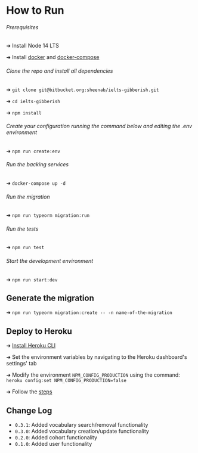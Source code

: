 # How to Run

###### Prerequisites

➜ Install Node 14 LTS

➜ Install [docker](https://docs.docker.com/get-docker/) and [docker-compose](https://docs.docker.com/compose/install/)

###### Clone the repo and install all dependencies

➜ `git clone git@bitbucket.org:sheenab/ielts-gibberish.git`

➜ `cd ielts-gibberish`

➜ `npm install`

###### Create your configuration running the command below and editing the .env environment

➜ `npm run create:env`

###### Run the backing services

➜ `docker-compose up -d`

###### Run the migration

➜ `npm run typeorm migration:run`

###### Run the tests

➜ `npm run test`

###### Start the development environment

➜ `npm run start:dev`

## Generate the migration

➜ `npm run typeorm migration:create -- -n name-of-the-migration`

## Deploy to Heroku

➜ [Install Heroku CLI](https://devcenter.heroku.com/articles/heroku-cli)

➜ Set the environment variables by navigating to the Heroku dashboard's settings' tab

➜ Modify the environment `NPM_CONFIG_PRODUCTION` using the command: `heroku config:set NPM_CONFIG_PRODUCTION=false`

➜ Follow the [steps](https://devcenter.heroku.com/articles/deploying-nodejs)

## Change Log

-   `0.3.1`: Added vocabulary search/removal functionality
-   `0.3.0`: Added vocabulary creation/update functionality
-   `0.2.0`: Added cohort functionality
-   `0.1.0`: Added user functionality
